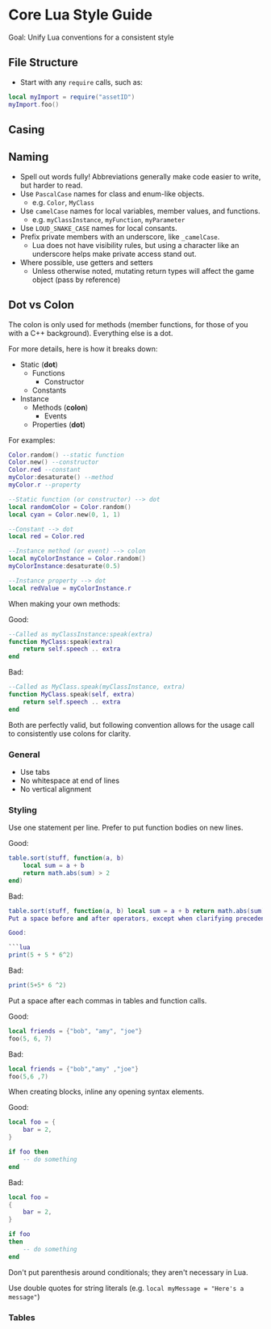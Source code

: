 # Core Lua Style Guide

Goal: Unify Lua conventions for a consistent style

## File Structure

* Start with any `require` calls, such as:

```lua
local myImport = require("assetID")
myImport.foo()
```

## Casing

## Naming
* Spell out words fully! Abbreviations generally make code easier to write, but harder to read.
* Use `PascalCase` names for class and enum-like objects.
  * e.g. `Color`, `MyClass`
* Use `camelCase` names for local variables, member values, and functions.
  * e.g. `myClassInstance`, `myFunction`, `myParameter`
* Use `LOUD_SNAKE_CASE` names for local consants.
* Prefix private members with an underscore, like `_camelCase`.
  * Lua does not have visibility rules, but using a character like an underscore helps make private access stand out.
* Where possible, use getters and setters
  * Unless otherwise noted, mutating return types will affect the game object (pass by reference)

## Dot vs Colon

The colon is only used for methods (member functions, for those of you with a C++ background). Everything else is a dot.

For more details, here is how it breaks down:

* Static (**dot**)
  * Functions
    * Constructor
  * Constants
* Instance
  * Methods (**colon**)
    * Events
  * Properties (**dot**)

For examples:

```lua
Color.random() --static function
Color.new() --constructor
Color.red --constant
myColor:desaturate() --method
myColor.r --property
```

```lua
--Static function (or constructor) --> dot
local randomColor = Color.random()
local cyan = Color.new(0, 1, 1)

--Constant --> dot
local red = Color.red

--Instance method (or event) --> colon
local myColorInstance = Color.random()
myColorInstance:desaturate(0.5)

--Instance property --> dot
local redValue = myColorInstance.r
```

When making your own methods:

Good:
```lua
--Called as myClassInstance:speak(extra)
function MyClass:speak(extra)
    return self.speech .. extra
end
```


Bad:
```lua
--Called as MyClass.speak(myClassInstance, extra)
function MyClass.speak(self, extra)
    return self.speech .. extra
end
```

Both are perfectly valid, but following convention allows for the usage call to consistently use colons for clarity.

### General

* Use tabs
* No whitespace at end of lines
* No vertical alignment

### Styling

Use one statement per line. Prefer to put function bodies on new lines.

Good:

```lua
table.sort(stuff, function(a, b)
    local sum = a + b
    return math.abs(sum) > 2
end)
```

Bad:

```lua
table.sort(stuff, function(a, b) local sum = a + b return math.abs(sum) > 2 end)
Put a space before and after operators, except when clarifying precedence.

Good:

```lua
print(5 + 5 * 6^2)
```

Bad:

```lua
print(5+5* 6 ^2)
```

Put a space after each commas in tables and function calls.

Good:

```lua
local friends = {"bob", "amy", "joe"}
foo(5, 6, 7)
```

Bad:

```lua
local friends = {"bob","amy" ,"joe"}
foo(5,6 ,7)
```

When creating blocks, inline any opening syntax elements.

Good:

```lua
local foo = {
    bar = 2,
}

if foo then
    -- do something
end
```

Bad:

```lua
local foo =
{
    bar = 2,
}

if foo
then
    -- do something
end
```

Don't put parenthesis around conditionals; they aren't necessary in Lua.

Use double quotes for string literals (e.g. `local myMessage = "Here's a message"`)

### Tables

